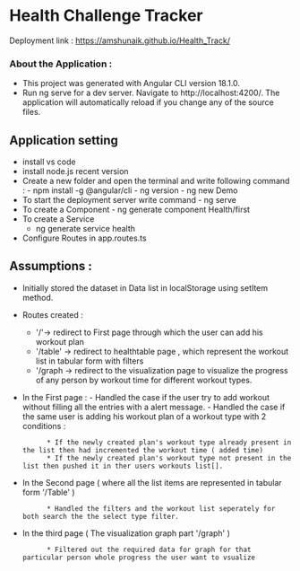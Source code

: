 # Health Challenge Tracker

Deployment link : https://amshunaik.github.io/Health_Track/

### About the Application :
-  This project was generated with Angular CLI version 18.1.0.
-  Run ng serve for a dev server. Navigate to http://localhost:4200/. The application will automatically reload if you change any of the source files.
## Application setting
- install vs code
- install node.js recent version
- Create a new folder and open the terminal and write following command :
      - npm install -g @angular/cli
      - ng version
      - ng new Demo
- To start the deployment server write command
      - ng serve
- To create a Component
      - ng generate component Health/first
- To create a Service
     - ng generate service health
- Configure Routes in app.routes.ts

## Assumptions :
- Initially stored the dataset in Data list in localStorage using setItem method.
-  Routes created :

      * '/'-> redirect to First page through which the user can add his workout plan
      * '/table' -> redirect to healthtable page , which represent the workout list in tabular form with filters
      * '/graph -> redirect to the visualization page to visualize the progress of any person by workout time for different workout types.
- In the First page :
      - Handled the case if the user try to add workout without filling all the entries with a alert message.
      - Handled the case if the same user is adding his workout plan of a workout type with 2 conditions :
  
            * If the newly created plan's workout type already present in the list then had incremented the workout time ( added time)
            * If the newly created plan's workout type not present in the list then pushed it in ther users workouts list[].
- In the Second page ( where all the list items are represented in tabular form '/Table' )
  
            * Handled the filters and the workout list seperately for both search the the select type filter.
- In the third page ( The visualization graph part '/graph' )
  
            * Filtered out the required data for graph for that particular person whole progress the user want to vsualize
  
